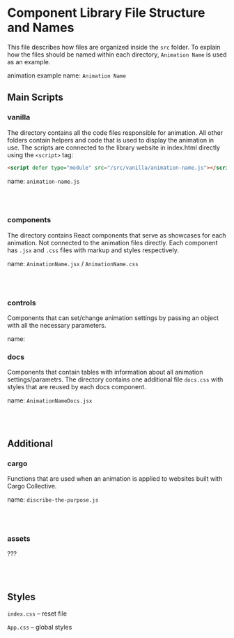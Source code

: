 # Component Library File Structure and Names
This file describes how files are organized inside the `src` folder.
To explain how the files should be named within each directory, `Animation Name` is
used as an example.

animation example name: `Animation Name`

## Main Scripts
### vanilla
The directory contains all the code files responsible for animation. All other folders
contain helpers and code that is used to display the animation in use.
The scripts are connected to the library website in index.html directly
using the `<script>` tag:

```html
<script defer type="module" src="/src/vanilla/animation-name.js"></script>
```

name: `animation-name.js`

<br><br>

### components
The directory contains React components that serve as showcases for each animation. Not connected to 
the animation files directly. Each component has `.jsx` and `.css` files with markup and styles respectively.

name: `AnimationName.jsx` / `AnimationName.css`

<br><br>

### controls
Components that can set/change animation settings by passing an object with all the necessary parameters.

name:

### docs
Components that contain tables with information about all animation settings/parametrs.
The directory contains one additional file `docs.css` with styles that are reused by each docs component.

name: `AnimationNameDocs.jsx`

<br><br>

## Additional
### cargo
Functions that are used when an animation is applied to websites built with Cargo Collective.

name: `discribe-the-purpose.js`

<br><br>

### assets
???

<br><br>

## Styles
`index.css` – reset file

`App.css` – global styles

<br><br>
